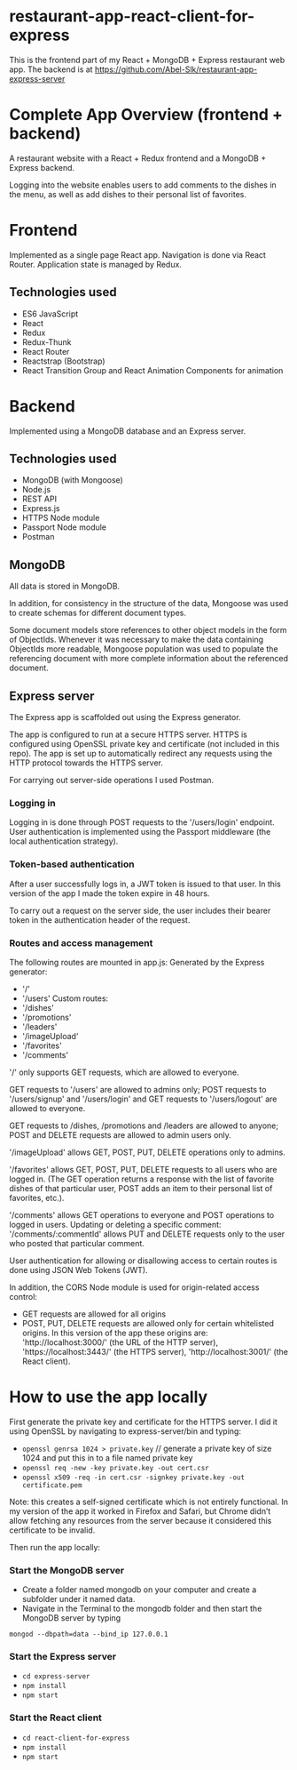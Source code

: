 # restaurant-app-react-client-for-express

This is the frontend part of my React + MongoDB + Express restaurant web app. The backend is at https://github.com/Abel-Slk/restaurant-app-express-server

# Complete App Overview (frontend + backend)
A restaurant website with a React + Redux frontend and a MongoDB + Express backend. 

Logging into the website enables users to add comments to the dishes in the menu, as well as add dishes to their personal list of favorites.

# Frontend
Implemented as a single page React app. Navigation is done via React Router. Application state is managed by Redux. 

## Technologies used
- ES6 JavaScript 
- React
- Redux
- Redux-Thunk
- React Router
- Reactstrap (Bootstrap)
- React Transition Group and React Animation Components for animation

# Backend
Implemented using a MongoDB database and an Express server. 

## Technologies used
-	MongoDB (with Mongoose)
-	Node.js
-	REST API
-	Express.js
-	HTTPS Node module
-	Passport Node module
-	Postman


## MongoDB
All data is stored in MongoDB. 

In addition, for consistency in the structure of the data, Mongoose was used to create schemas for different document types.

Some document models store references to other object models in the form of ObjectIds. 
Whenever it was necessary to make the data containing ObjectIds more readable, Mongoose population was used to populate the referencing document with more complete information about the referenced document.

## Express server

The Express app is scaffolded out using the Express generator.

The app is configured to run at a secure HTTPS server. HTTPS is configured using OpenSSL private key and certificate (not included in this repo). The app is set up to automatically redirect any requests using the HTTP protocol towards the HTTPS server.

For carrying out server-side operations I used Postman.

### Logging in
Logging in is done through POST requests to the '/users/login' endpoint. User authentication is implemented using the Passport middleware (the local authentication strategy).  

### Token-based authentication
After a user successfully logs in, a JWT token is issued to that user. In this version of the app I made the token expire in 48 hours.

To carry out a request on the server side, the user includes their bearer token in the authentication header of the request.

### Routes and access management

The following routes are mounted in app.js:
Generated by the Express generator:
-	'/' 
-	'/users'
Custom routes:
-	'/dishes'
-	'/promotions'
-	'/leaders'
-	'/imageUpload'
-	'/favorites'
-	'/comments'

'/' only supports GET requests, which are allowed to everyone.

GET requests to '/users' are allowed to admins only; POST requests to '/users/signup' and '/users/login' and GET requests to '/users/logout' are allowed to everyone.

GET requests to /dishes, /promotions and /leaders are allowed to anyone; POST and DELETE requests are allowed to admin users only. 

'/imageUpload' allows GET, POST, PUT, DELETE operations only to admins.

'/favorites' allows GET, POST, PUT, DELETE requests to all users who are logged in. (The GET operation returns a response with the list of favorite dishes of that particular user, POST adds an item to their personal list of favorites, etc.). 

'/comments' allows GET operations to everyone and POST operations to logged in users. 
Updating or deleting a specific comment: '/comments/:commentId' allows PUT and DELETE requests only to the user who posted that particular comment.


User authentication for allowing or disallowing access to certain routes is done using JSON Web Tokens (JWT).

In addition, the CORS Node module is used for origin-related access control:
-	GET requests are allowed for all origins
-	POST, PUT, DELETE requests are allowed only for certain whitelisted origins. In this version of the app these origins are: 'http://localhost:3000/' (the URL of the HTTP server), 'https://localhost:3443/' (the HTTPS server), 'http://localhost:3001/' (the React client).


# How to use the app locally
First generate the private key and certificate for the HTTPS server. I did it using OpenSSL by navigating to express-server/bin and typing:
- `openssl genrsa 1024 > private.key`    // generate a private key of size 1024 and put this in to a file named private key
- `openssl req -new -key private.key -out cert.csr`
- `openssl x509 -req -in cert.csr -signkey private.key -out certificate.pem`

Note: this creates a self-signed certificate which is not entirely functional. In my version of the app it worked in Firefox and Safari, but Chrome didn’t allow fetching any resources from the server because it considered this certificate to be invalid.

Then run the app locally:

### Start the MongoDB server
-	Create a folder named mongodb on your computer and create a subfolder under it named data.
-	Navigate in the Terminal to the mongodb folder and then start the MongoDB server by typing

`mongod --dbpath=data --bind_ip 127.0.0.1`

### Start the Express server
- `cd express-server`
- `npm install`
- `npm start`

### Start the React client 
- `cd react-client-for-express`
- `npm install`
- `npm start`
